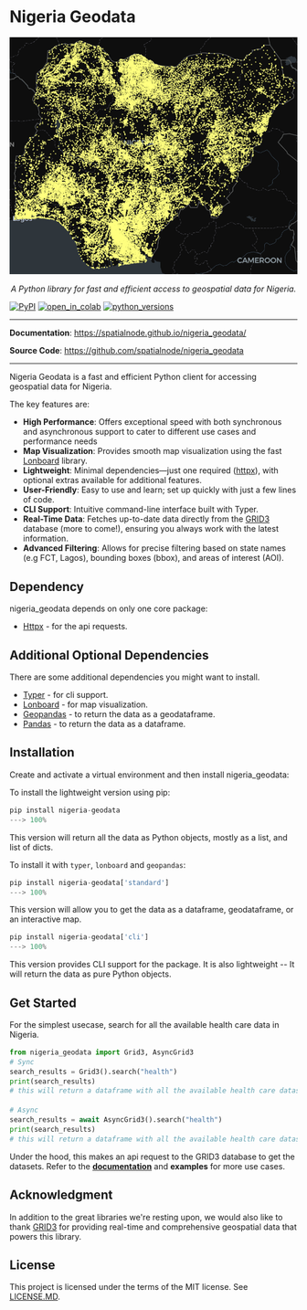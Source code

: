 # Nigeria Geodata

<div style="text-align: center;">
    <img src="./assets/temp_logo.png" alt="Temporary logo" />
    <p><em>A Python library for fast and efficient access to geospatial data for Nigeria.</em></p>
</div>

[![PyPI][pypi_badge]][pypi_link]
[![open_in_colab][colab_badge]][colab_notebook_link]
[![python_versions][supported_python_versions_badge]][pypi_link]

[pypi_badge]: https://img.shields.io/pypi/v/nigeria_geodata?color=%2334D058&label=pypi%20package
[pypi_link]: https://pypi.org/project/nigeria_geodata/
[colab_badge]: https://colab.research.google.com/assets/colab-badge.svg
[colab_notebook_link]: https://colab.research.google.com/github/jeafreezy/nigeria_geodata/blob/main
[supported_python_versions_badge]: https://img.shields.io/pypi/pyversions/fastapi.svg?color=%2334D058

---

**Documentation**: <a href="https://spatialnode.github.io/nigeria_geodata" target="_blank">https://spatialnode.github.io/nigeria_geodata/</a>

**Source Code**: <a href="https://github.com/spatialnode/nigeria_geodata" target="_blank">https://github.com/spatialnode/nigeria_geodata</a>

---

Nigeria Geodata is a fast and efficient Python client for accessing geospatial data for Nigeria.

The key features are:

- **High Performance**: Offers exceptional speed with both synchronous and asynchronous support to cater to different use cases and performance needs
- **Map Visualization**: Provides smooth map visualization using the fast [Lonboard](https://developmentseed.org/lonboard/latest/) library.
- **Lightweight**: Minimal dependencies—just one required ([httpx](https://www.python-httpx.org/)), with optional extras available for additional features.
- **User-Friendly**: Easy to use and learn; set up quickly with just a few lines of code.
- **CLI Support**: Intuitive command-line interface built with Typer.
- **Real-Time Data**: Fetches up-to-date data directly from the [GRID3](https://grid3.org/) database (more to come!), ensuring you always work with the latest information.
- **Advanced Filtering**: Allows for precise filtering based on state names (e.g FCT, Lagos), bounding boxes (bbox), and areas of interest (AOI).

## Dependency

nigeria_geodata depends on only one core package:

- [Httpx](https://www.python-httpx.org/) - for the api requests.

## Additional Optional Dependencies

There are some additional dependencies you might want to install.

- [Typer](https://typer.tiangolo.com/) - for cli support.
- [Lonboard](https://developmentseed.org/lonboard/latest/) - for map visualization.
- [Geopandas](https://geopandas.org/en/stable/) - to return the data as a geodataframe.
- [Pandas](https://pandas.pydata.org/) - to return the data as a dataframe.

## Installation

Create and activate a virtual environment and then install nigeria_geodata:

To install the lightweight version using pip:

<!-- termynal -->

```py
pip install nigeria-geodata
---> 100%
```

This version will return all the data as Python objects, mostly as a list, and list of dicts.

To install it with `typer`, `lonboard` and `geopandas`:

<!-- termynal -->

```py
pip install nigeria-geodata['standard']
---> 100%
```

This version will allow you to get the data as a dataframe, geodataframe, or an interactive map.

<!-- termynal -->

```py
pip install nigeria-geodata['cli']
---> 100%
```

This version provides CLI support for the package. It is also lightweight -- It will return the data as pure Python objects.

## Get Started

For the simplest usecase, search for all the available health care data in Nigeria.

<!-- termynal -->

```py
from nigeria_geodata import Grid3, AsyncGrid3
# Sync
search_results = Grid3().search("health")
print(search_results)
# this will return a dataframe with all the available health care datasets.

# Async
search_results = await AsyncGrid3().search("health")
print(search_results)
# this will return a dataframe with all the available health care datasets.
```

Under the hood, this makes an api request to the GRID3 database to get the datasets. Refer to the **[documentation](https://spatialnode.github.io/nigeria_geodata)** and **examples** for more use cases.

## Acknowledgment

In addition to the great libraries we're resting upon, we would also like to thank [GRID3](https://grid3.org/) for providing real-time and comprehensive geospatial data that powers this library.

## License

This project is licensed under the terms of the MIT license. See [LICENSE.MD](https://github.com/spatialnode/nigeria_geodata?tab=License-1-ov-file).

